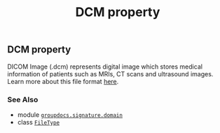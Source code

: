 ﻿---
title: DCM property
second_title: GroupDocs.Signature for Python via .NET API References
description: 
type: docs
url: /python-net/groupdocs.signature.domain/filetype/dcm/
is_root: false
weight: 120
---

## DCM property


DICOM Image (.dcm) represents digital image which stores medical information of patients such as MRIs, CT scans and ultrasound images. 
Learn more about this file format [here](https://wiki.fileformat.com/image/dcm).

### See Also
* module [`groupdocs.signature.domain`](../../)
* class [`FileType`](/signature/python-net/groupdocs.signature.domain/filetype)
